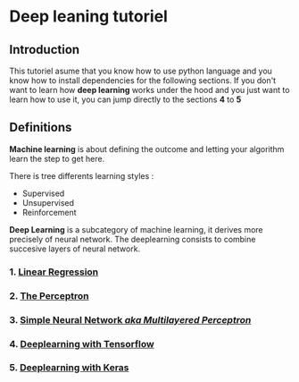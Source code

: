 # Deep leaning tutoriel

## Introduction

This tutoriel asume that you know how to use python language and you know how to install dependencies for the following sections.
If you don't want to learn how **deep learning** works under the hood and you just want to learn how to use it, you can jump directly to the sections **4** to **5**

## Definitions

**Machine learning** is about defining the outcome and letting your algorithm learn the step to get here.

There is tree differents learning styles :
 * Supervised
 * Unsupervised
 * Reinforcement
 
**Deep Learning** is a subcategory of machine learning, it derives more precisely of neural network. The deeplearning consists to combine succesive layers of neural network.

### 1. [Linear Regression](https://nicolas-constanty.github.io/DeepLearning-Tutorial/linear_regression)
### 2. [The Perceptron](https://github.com/Nicolas-Constanty/DeepLearning-Tutorial/blob/master/The%20Perceptron/Perceptron.ipynb)
### 3. [Simple Neural Network *aka Multilayered Perceptron*](https://github.com/Nicolas-Constanty/DeepLearning-Tutorial/blob/master/Multilayered%20Perceptron/Simple%20Neural%20Network.ipynb)
### 4. [Deeplearning with Tensorflow](https://github.com/Nicolas-Constanty/DeepLearning-Tutorial/blob/master/Deep%20learning%20with%20tensorflow/Deep%20learning%20with%20tensorflow.ipynb)
### 5. [Deeplearning with Keras](https://github.com/Nicolas-Constanty/DeepLearning-Tutorial/blob/master/Deep%20learning%20with%20keras/Deep%20learning%20with%20Keras.ipynb)
